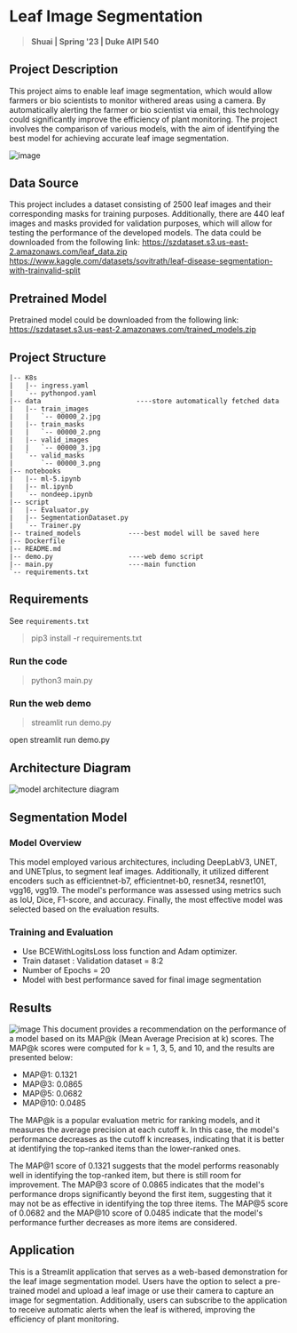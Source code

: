 # Leaf Image Segmentation

> #### Shuai | Spring '23 | Duke AIPI 540

## Project Description

This project aims to enable leaf image segmentation, which would allow farmers or bio scientists to monitor withered
areas using a camera. By automatically alerting the farmer or bio scientist via email, this technology could
significantly improve the efficiency of plant monitoring. The project involves the comparison of various models, with
the aim of identifying the best model for achieving accurate leaf image segmentation.

![image](https://user-images.githubusercontent.com/44442059/230596869-fdf451c8-6d9d-4ad3-aa82-b55a42e9a6f1.png)

## Data Source

This project includes a dataset consisting of 2500 leaf images and their corresponding masks for training purposes.
Additionally, there are 440 leaf images and masks provided for validation purposes, which will allow for testing the
performance of the developed models.
The data could be downloaded from the following link: https://szdataset.s3.us-east-2.amazonaws.com/leaf_data.zip
https://www.kaggle.com/datasets/sovitrath/leaf-disease-segmentation-with-trainvalid-split

## Pretrained Model

Pretrained model could be downloaded from the following
link: https://szdataset.s3.us-east-2.amazonaws.com/trained_models.zip

## Project Structure

```
|-- K8s
|   |-- ingress.yaml
|   `-- pythonpod.yaml
|-- data                        ----store automatically fetched data
|   |-- train_images
|   |   `-- 00000_2.jpg
|   |-- train_masks
|   |   `-- 00000_2.png
|   |-- valid_images
|   |   `-- 00000_3.jpg
|   `-- valid_masks
|       `-- 00000_3.png
|-- notebooks
|   |-- ml-5.ipynb
|   |-- ml.ipynb
|   `-- nondeep.ipynb
|-- script
|   |-- Evaluator.py
|   |-- SegmentationDataset.py
|   `-- Trainer.py
|-- trained_models            ----best model will be saved here
|-- Dockerfile
|-- README.md
|-- demo.py                   ----web demo script
|-- main.py                   ----main function
`-- requirements.txt
```

## Requirements

See `requirements.txt`
> pip3 install -r requirements.txt

### Run the code

> python3 main.py

### Run the web demo

> streamlit run demo.py

open streamlit run demo.py

## Architecture Diagram

![model architecture diagram](https://user-images.githubusercontent.com/50161537/231304318-7c07c38b-74b0-4ffb-8131-d6dd7bacdc49.png)

## Segmentation Model

### Model Overview

This model employed various architectures, including DeepLabV3, UNET, and UNETplus, to segment leaf images.
Additionally, it utilized different encoders such as efficientnet-b7, efficientnet-b0, resnet34, resnet101, vgg16,
vgg19. The model's performance was assessed
using metrics such as IoU, Dice, F1-score, and accuracy. Finally, the most effective model was selected based on the
evaluation results.

### Training and Evaluation

- Use BCEWithLogitsLoss loss function and Adam optimizer.
- Train dataset : Validation dataset = 8:2
- Number of Epochs = 20
- Model with best performance saved for final image segmentation

## Results

![image](https://user-images.githubusercontent.com/50161537/231260130-1bb17a5c-e53c-4e48-901c-7a15dd9de562.jpeg)
This document provides a recommendation on the performance of a model based on its MAP@k (Mean Average Precision at k)
scores. The MAP@k scores were computed for k = 1, 3, 5, and 10, and the results are presented below:

* MAP@1: 0.1321
* MAP@3: 0.0865
* MAP@5: 0.0682
* MAP@10: 0.0485

The MAP@k is a popular evaluation metric for ranking models, and it measures the average precision at each cutoff k. In
this case, the model's performance decreases as the cutoff k increases, indicating that it is better at identifying the
top-ranked items than the lower-ranked ones.

The MAP@1 score of 0.1321 suggests that the model performs reasonably well in identifying the top-ranked item, but there
is still room for improvement. The MAP@3 score of 0.0865 indicates that the model's performance drops significantly
beyond the first item, suggesting that it may not be as effective in identifying the top three items. The MAP@5 score of
0.0682 and the MAP@10 score of 0.0485 indicate that the model's performance further decreases as more items are
considered.

## Application

This is a Streamlit application that serves as a web-based demonstration for the leaf image segmentation model. Users
have the option to select a pre-trained model and upload a leaf image or use their camera to capture an image for
segmentation. Additionally, users can subscribe to the application to receive automatic alerts when the leaf is
withered, improving the efficiency of plant monitoring.